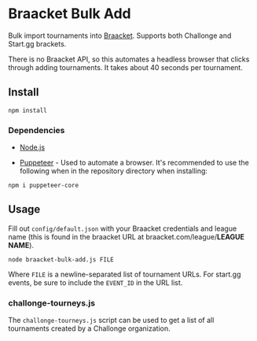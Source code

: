 # Braacket Bulk Add

Bulk import tournaments into [Braacket](https://braacket.com). Supports both Challonge and Start.gg brackets.

There is no Braacket API, so this automates a headless browser that clicks through adding tournaments. It takes about 40 seconds per tournament.

## Install

```
npm install
```

### Dependencies

* [Node.js](https://nodejs.org/en)

* [Puppeteer](https://pptr.dev/) - Used to automate a browser. It's recommended to use the following when in the repository directory when installing:

```
npm i puppeteer-core
```

## Usage

Fill out `config/default.json` with your Braacket credentials and league name (this is found in the braacket URL at braacket.com/league/**LEAGUE NAME**).

```
node braacket-bulk-add.js FILE
```

Where `FILE` is a newline-separated list of tournament URLs. For start.gg events, be sure to include the `EVENT_ID` in the URL list.

### challonge-tourneys.js

The `challonge-tourneys.js` script can be used to get a list of all
tournaments created by a Challonge organization.